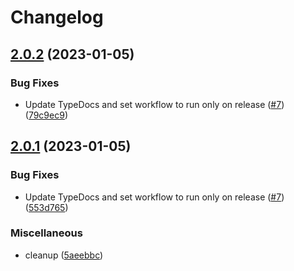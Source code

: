 # Changelog

## [2.0.2](https://github.com/monerium/sdk/compare/v2.0.1...v2.0.2) (2023-01-05)


### Bug Fixes

* Update TypeDocs and set workflow to run only on release ([#7](https://github.com/monerium/sdk/issues/7)) ([79c9ec9](https://github.com/monerium/sdk/commit/79c9ec9e7a68ccfb4d9debaacbc9b7b90be0fcde))

## [2.0.1](https://github.com/monerium/sdk/compare/v2.0.0...v2.0.1) (2023-01-05)


### Bug Fixes

* Update TypeDocs and set workflow to run only on release ([#7](https://github.com/monerium/sdk/issues/7)) ([553d765](https://github.com/monerium/sdk/commit/553d765a4a40c807de6628b31b59ddf3064f89a4))


### Miscellaneous

* cleanup ([5aeebbc](https://github.com/monerium/sdk/commit/5aeebbca9a53592e7229168ad66849113638d070))
